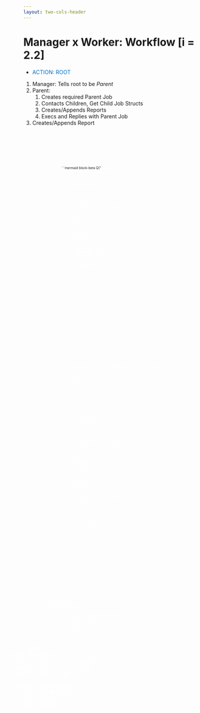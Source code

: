 ```yaml
---
layout: two-cols-header
---
```


# Manager x Worker: Workflow [i = 2.2]

- <span style="color:#0070C0;font-style:bold;">ACTION: ROOT</span>

1. Manager: Tells root to be _Parent_
2. Parent: 
    1. Creates required Parent Job 
    2. Contacts Children, Get Child Job Structs
    3. Creates/Appends Reports
    4. Execs and Replies with Parent Job
3. Creates/Appends Report

<div
    alt="StepQ"
    style="transform: scale(0.6)"
    class="absolute top--5 left-30% right-0 bottom-0"
>
```mermaid
block-beta
    Q("<font color=white>StepQ")
    space
    block:items
        columns 1
        A["<del>CONN</del>"] 
        B["<del>ROOT</del>"] 
        C["RPRT"]
    end

    Q --> items

    style Q fill:#FF0000
```
</div>

<div
    alt="Pool"
    style="transform: scale(0.6)"
    class="absolute top--5 left-60% right-0 bottom-0"
>

```mermaid
block-beta
    P("<font color=white>Pool ")
    space
    block:workers
        columns 3
        W0["W<sub>0</sub>"] 
        W1["W<sub>1</sub>"]
        W2["<font color=black>W<sub>2</sub>"]
        W3["W<sub>3</sub>"]
        W4["W<sub>4</sub>"]
        W5["W<sub>5</sub>"]
        W6["W<sub>6</sub>"]
    end
    P-->workers
    style P fill:#0070C0
    style W2 fill:#000000
```
</div>

<div
    alt="JobQ"
    style="transform: scale(0.6)"
    class="absolute top-18% left-30% right--1% bottom-0"
>
```mermaid
block-beta
    columns 2
    JM("<font color=white>M_Jobs:"):1
    block:mitems
        columns 1
        A["____"] 
    end

    JP("<font color=white>P_Jobs:"):1
    block:pitems
        columns 1
        B["JP: ./parent [args]"] 
    end

    JC("<font color=white>C_Jobs:"):1
    block:citems
        columns 1
        C["JC: ./child [args]"] 
    end

    style JM fill:#000000
    style JP fill:#000000
    style JC fill:#000000
```
</div>

<div
    alt="RepQ"
    style="transform: scale(0.6)"
    class="absolute top-18% left-60% right--1% bottom-0"
>
```mermaid
block-beta
    columns 2
    RM("<font color=black>M_Reports:")
    block:mitems
        columns 1
        A["JP_ID => RP"] 
    end

    RP("<font color=black>P_Reports:")
    block:pitems
        columns 1
        B["JP_ID => RC"] 
    end

    RC("<font color=black>C_Reports:")
    block:citems
        columns 1
        C["___________"] 
    end

    style RM fill:#DAD7CB
    style RP fill:#DAD7CB
    style RC fill:#DAD7CB
```
</div>

::left::

<div 
    alt="Message"
    style="transform: scale(0.8)"
    class="absolute left-10% bottom-0%"
>

```mermaid
classDiagram
    class Message{
            +id   = 1
            +ts   = 1715280981565948
            +type = ACK
            +flag = NONE
            +data = [ Job ]
    }
```

</div>

::right::

<div
    alt="Seq"
    style="transform: scale(1.2)"
    class="absolute right-20% bottom-5%"
>

```mermaid
sequenceDiagram
    participant M as Manager
    participant P as Parent
    participant C as Child

    M->>P: COMM=PARENT
    P->>C: COMM=CHILD
    C->>P: JOB[C]
    P->>M: JOB[P]
```
</div>

<TUMLogo variant="white" />

